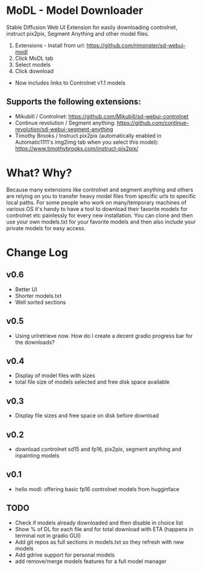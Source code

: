 # MoDL - Model Downloader
Stable Diffusion Web UI Extension for easily downloading controlnet, instruct pix2pix, Segment Anything and other model files.  

1. Extensions - Install from url: https://github.com/rimonster/sd-webui-modl
2. Click MoDL tab
3. Select models
4. Click download 

* Now includes links to Controlnet v1.1 models

## Supports the following extensions:
* Mikubill / Controlnet: https://github.com/Mikubill/sd-webui-controlnet
* Continue revolution / Segment anything: https://github.com/continue-revolution/sd-webui-segment-anything
* Timothy Brooks / Instruct pix2pix (automatically enabled in Automatic1111's img2img tab when you select this model): https://www.timothybrooks.com/instruct-pix2pix/

# What? Why?
Because many extensions like controlnet and segment anything and others are relying on you to transfer heavy model files from specific urls to specific local paths. For some people who work on many/temporary machines of various OS it's handy to have a tool to download their favorite models for controlnet etc painlessly for every new installation.
You can clone and then use your own models.txt for your favorite models and then also include your private models for easy access.


# Change Log

## v0.6
* Better UI
* Shorter models.txt
* Well sorted sections

## v0.5
* Using urlretrieve now. How do I create a decent gradio progress bar for the downloads?

## v0.4
* Display of model files with sizes
* total file size of models selected and free disk space available

## v0.3
* Display file sizes and free space on disk before download 

## v0.2
* download controlnet sd15 and fp16, pix2pix, segment anything and inpainting models

## v0.1
* hello modl: offering basic fp16 controlnet models from hugginface

## TODO
* Check if models already downloaded and then disable in choice list
* Show % of DL for each file and for total download with ETA (happens in terminal not in gradio GUI)
* Add git repos as full sections in models.txt so they refresh with new models
* Add gdrive support for personal models
* add remove/merge models features for a full model manager 
